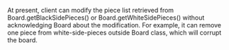 At present, client can modify the piece list retrieved from Board.getBlackSidePieces() or Board.getWhiteSidePieces() without acknowledging Board about the modification. For example, it can remove one piece from white-side-pieces outside Board class, which will corrupt the board.
